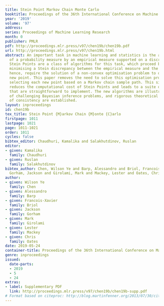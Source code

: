 ```yaml
---
title: Stein Point Markov Chain Monte Carlo
booktitle: Proceedings of the 36th International Conference on Machine Learning
year: '2019'
volume: '97'
address: 
series: Proceedings of Machine Learning Research
month: 0
publisher: PMLR
pdf: http://proceedings.mlr.press/v97/chen19b/chen19b.pdf
url: http://proceedings.mlr.press/v97/chen19b.html
abstract: An important task in machine learning and statistics is the approximation
  of a probability measure by an empirical measure supported on a discrete point set.
  Stein Points are a class of algorithms for this task, which proceed by sequentially
  minimising a Stein discrepancy between the empirical measure and the target and,
  hence, require the solution of a non-convex optimisation problem to obtain each
  new point. This paper removes the need to solve this optimisation problem by, instead,
  selecting each new point based on a Markov chain sample path. This significantly
  reduces the computational cost of Stein Points and leads to a suite of algorithms
  that are straightforward to implement. The new algorithms are illustrated on a set
  of challenging Bayesian inference problems, and rigorous theoretical guarantees
  of consistency are established.
layout: inproceedings
id: chen19b
tex_title: Stein Point {M}arkov Chain {M}onte {C}arlo
firstpage: 1011
lastpage: 1021
page: 1011-1021
order: 1011
cycles: false
bibtex_editor: Chaudhuri, Kamalika and Salakhutdinov, Ruslan
editor:
- given: Kamalika
  family: Chaudhuri
- given: Ruslan
  family: Salakhutdinov
bibtex_author: Chen, Wilson Ye and Barp, Alessandro and Briol, Francois-Xavier and
  Gorham, Jackson and Girolami, Mark and Mackey, Lester and Oates, Chris
author:
- given: Wilson Ye
  family: Chen
- given: Alessandro
  family: Barp
- given: Francois-Xavier
  family: Briol
- given: Jackson
  family: Gorham
- given: Mark
  family: Girolami
- given: Lester
  family: Mackey
- given: Chris
  family: Oates
date: 2019-05-24
container-title: Proceedings of the 36th International Conference on Machine Learning
genre: inproceedings
issued:
  date-parts:
  - 2019
  - 5
  - 24
extras:
- label: Supplementary PDF
  link: http://proceedings.mlr.press/v97/chen19b/chen19b-supp.pdf
# Format based on citeproc: http://blog.martinfenner.org/2013/07/30/citeproc-yaml-for-bibliographies/
---
```

